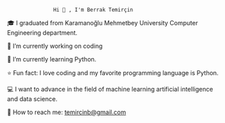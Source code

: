                    Hi 👋 , I'm Berrak Temirçin

🎓 I graduated from Karamanoğlu Mehmetbey University Computer Engineering department.

🌼 I’m currently working on coding

🌺 I’m currently learning Python.

⭐ Fun fact: I love coding and my favorite programming language is Python.

💻 I want to advance in the field of machine learning artificial intelligence and data science.

💌 How to reach me: temircinb@gmail.com




